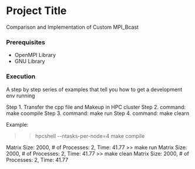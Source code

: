 # Project Title
Comparison and Implementation of Custom MPI_Bcast 

### Prerequisites

- OpenMPI Library
- GNU Library

### Execution

A step by step series of examples that tell you how to get a development env running

Step 1. Transfer the cpp file and Makeup in HPC cluster
Step 2. command: make coompile
Step 3. command: make run
Step 4. command: make clearn

Example:
>> hpcshell --ntasks-per-node=4
>> make compile
<Output>
Matrix Size: 2000, # of Processes: 2, Time: 41.77
>> make run
<Output>
Matrix Size: 2000, # of Processes: 2, Time: 41.77
>> make clean
<Output>
Matrix Size: 2000, # of Processes: 2, Time: 41.77